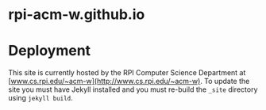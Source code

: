 # rpi-acm-w.github.io

# Deployment

This site is currently hosted by the RPI Computer Science Department at [www.cs.rpi.edu/~acm-w](http://www.cs.rpi.edu/~acm-w).
To update the site you must have Jekyll installed and you must re-build the `_site` directory using `jekyll build`.




